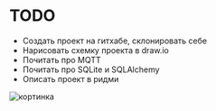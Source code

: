 # TODO

- Создать проект на гитхабе, склонировать себе
- Нарисовать схемку проекта в draw.io
- Почитать про MQTT
- Почитать про SQLite и SQLAlchemy
- Описать проект в ридми


![кортинка](https://scientificrussia.ru/images/b/teb-medium.jpg)
